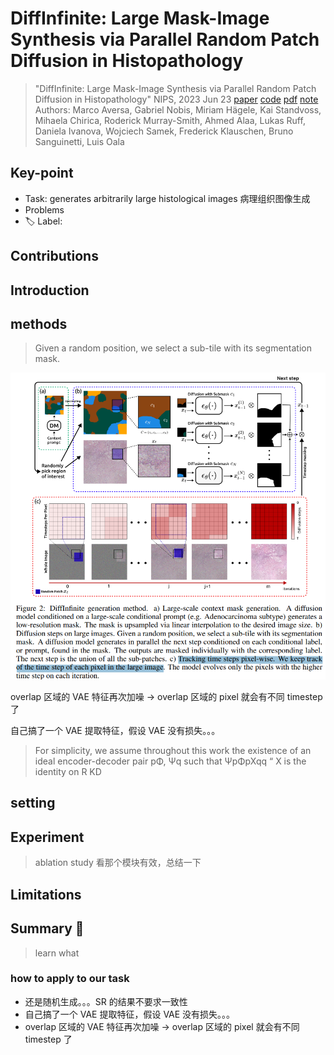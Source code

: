 # DiffInfinite: Large Mask-Image Synthesis via Parallel Random Patch Diffusion in Histopathology

> "DiffInfinite: Large Mask-Image Synthesis via Parallel Random Patch Diffusion in Histopathology" NIPS, 2023 Jun 23
> [paper](http://arxiv.org/abs/2306.13384v2) [code](https://github.com/marcoaversa/diffinfinite) [pdf](./2023_06_NIPS_DiffInfinite--Large-Mask-Image-Synthesis-via-Parallel-Random-Patch-Diffusion-in-Histopathology.pdf) [note](./2023_06_NIPS_DiffInfinite--Large-Mask-Image-Synthesis-via-Parallel-Random-Patch-Diffusion-in-Histopathology_Note.md)
> Authors: Marco Aversa, Gabriel Nobis, Miriam Hägele, Kai Standvoss, Mihaela Chirica, Roderick Murray-Smith, Ahmed Alaa, Lukas Ruff, Daniela Ivanova, Wojciech Samek, Frederick Klauschen, Bruno Sanguinetti, Luis Oala

## Key-point

- Task: generates arbitrarily large histological images 病理组织图像生成
- Problems
- :label: Label:

## Contributions

## Introduction

## methods

> Given a random position, we select a sub-tile with its segmentation mask.

![fig2](docs/2023_06_NIPS_DiffInfinite--Large-Mask-Image-Synthesis-via-Parallel-Random-Patch-Diffusion-in-Histopathology_Note/fig2.png)

overlap 区域的 VAE 特征再次加噪 -> overlap 区域的 pixel 就会有不同 timestep 了



自己搞了一个 VAE 提取特征，假设 VAE 没有损失。。。

> For simplicity, we assume throughout this work the existence of an ideal encoder-decoder pair pΦ, Ψq such that ΨpΦpXqq “ X is the identity on R KD



## setting

## Experiment

> ablation study 看那个模块有效，总结一下

## Limitations



## Summary :star2:

> learn what

### how to apply to our task

- 还是随机生成。。。SR 的结果不要求一致性
- 自己搞了一个 VAE 提取特征，假设 VAE 没有损失。。。
- overlap 区域的 VAE 特征再次加噪 -> overlap 区域的 pixel 就会有不同 timestep 了
